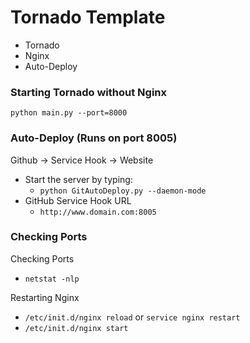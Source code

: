 Tornado Template
================================

- Tornado
- Nginx
- Auto-Deploy

### Starting Tornado without Nginx

`python main.py --port=8000`

### Auto-Deploy (Runs on port 8005) ###

Github -> Service Hook -> Website

- Start the server by typing:
    - `python GitAutoDeploy.py --daemon-mode`
- GitHub Service Hook URL
    - `http://www.domain.com:8005`

### Checking Ports ###

Checking Ports
- `netstat -nlp`

Restarting Nginx
- `/etc/init.d/nginx reload` or `service nginx restart`
- `/etc/init.d/nginx start`
